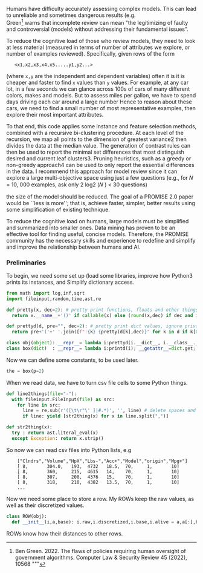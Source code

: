 Humans have difficulty accurately assessing complex models. This can
lead to unreliable and sometimes dangerous results (e.g.  
Green[^Green22] warns that incomplete review can mean "the legitimizing of faulty and
controversial (models) without addressing their fundamental issues”.

To reduce the cognitive load of those who review models, they need to look
at less material (measured in terms of number of attributes we explore,
or number of examples reviewed).  Specifically, given  rows of the form

       <x1,x2,x3,x4,x5.....y1,y2...>

(where `x,y` are the independent and dependent variables) often it is
it is cheaper and faster to  find  `x` values than `y` values. For
example, at any car lot, in a few seconds we can glance across 100s of
cars of many different colors, makes and models. But to assess miles
per gallon, we have to spend days driving each car around a large
number Hence to reason about these cars, we need to find a small
number of most representative examples, then explore their most
important attributes.

To that end, this code applies some instance and feature selection
methods, combined with a recursive bi-clustering procedure.  At each
level of the recursion, we map all points to the dimension of greatest
variance2 then divides the data at the median value. The generation of
contrast rules can then be used to report the minimal set differences
that most distinguish desired and current leaf clusters3. Pruning
heuristics, such as a greedy or non-greedy approach4 can be used to
only report the essential differences in the data. I recommend this
approach for model review since it can explore a large multi-objective
space using just a few questions (e.g., for 𝑁 = 10, 000 examples, ask
only 2 log2 (𝑁 ) < 30 questions)

the size of the model should be reduced.  The goal of a PROMISE 2.0
paper would be ``less is more''; that is, achieve faster, simpler,
better results using some simplification of existing technique.

To reduce the cognitive load on humans, large models must be
simplified and summarized into smaller ones.  Data mining has proven
to be an effective tool for finding useful, concise models. Therefore,
the PROMISE community has the necessary skills and experience to
redefine and simplify and improve the relationship between humans and
AI.

### Preliminaries 
To begin, we need some set up (load some libraries, improve how
Python3 prints its instances, and  Simplify dictionary access.

```python
from math import log,inf,sqrt 
import fileinput,random,time,ast,re

def pretty(x, dec=2): # pretty print functions, floats and other things
  return x.__name__+'()' if callable(x) else (round(x,dec) if dec and isinstance(x,float) else x)

def prettyd(d, pre="", dec=2): # pretty print dict values, ignore private slots (marked with '_')
  return pre+'('+' '.join([f":{k} {pretty(d[k],dec)}" for k in d if k[0]=="_"])+')'

class obj(object): __repr__= lambda i:prettyd(i.__dict__, i.__class__.__name__)
class box(dict)  : __repr__= lambda i:printd(i); __getattr__=dict.get; __setattr__=dict.__setitem__

```


Now we can define some constants, to be used later.

```python
the = box(p=2)
```


When we read data, we have to turn csv file cells to some Python things.

```python
def line2things(file="-"):
  with fileinput.FileInput(file) as src:
    for line in src:
      line = re.sub(r'([\t\r"\' ]|#.*)', '', line) # delete spaces and comments
      if line: yield [str2thing(x) for x in line.split(",")]

def str2thing(x):
  try : return ast.literal_eval(x)
  except Exception: return x.strip()

```


So now we can read csv files into Python lists, e.g

        ["Clndrs","Volume","HpX","Lbs-","Acc+","Model","origin","Mpg+"]
        [ 8,       304.0,   193,  4732   18.5,  70,     1,       10]
        [ 8,       360,     215,  4615   14,    70,     1,       10]
        [ 8,       307,     200,  4376   15,    70,     1,       10]
        [ 8,       318,     210,  4382   13.5,  70,     1,       10]
        ...

Now we need some place to store a row. My ROWs keep the raw values, as well as their discretized
values.

```python
class ROW(obj):
  def __init__(i,a,base): i.raw,i.discretized,i.base,i.alive = a,a[:],base,True

```


ROWs know how their distances to other rows. 


[^Green22]: Ben Green. 2022. The flaws of policies requiring
human oversight of government algorithms. Computer Law &
Security Review 45 (2022), 10568 """  
